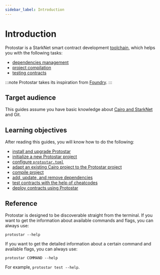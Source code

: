 ```yaml
---
sidebar_label: Introduction
---
```


# Introduction

Protostar is a StarkNet smart contract development [toolchain](https://en.wikipedia.org/wiki/Toolchain), which helps you with the following tasks:

- [dependencies management](05-dependencies-management.md)
- [project compilation](04-compiling.md)
- [testing contracts](07-testing/README.md)

:::note
Protostar takes its inspiration from [Foundry](https://github.com/foundry-rs/foundry).
:::

## Target audience

This guides assume you have basic knowledge about [Cairo and StarkNet](https://www.cairo-lang.org/docs/) and Git.

## Learning objectives

After reading this guides, you will know how to do the following:

- [install and upgrade Protostar](02-installation.md)
- [initialize a new Protostar project](03-project-initialization.md)
- [configure `protostar.toml`](03-project-initialization.md#protostartoml)
- [adapt an existing Cairo project to the Protostar project](03-project-initialization.md#adapting-an-existing-project-to-the-protostar-project)
- [compile project](04-compiling.md)
- [add, update, and remove dependencies](05-dependencies-management.md)
- [test contracts with the help of cheatcodes](07-testing/README.md)
- [deploy contracts using Protostar](06-deploying/README.md)

## Reference
Protostar is designed to be discoverable straight from the terminal. If you want to get the information about available commands and flags, you can always use:
```
protostar --help
```
If you want to get the detailed information about a certain command and available flags, you can always use:
```
protostar COMMAND --help
```
For example, `protostar test --help`.
